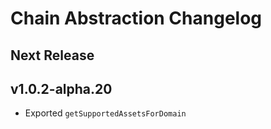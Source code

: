 # Chain Abstraction Changelog

## Next Release

## v1.0.2-alpha.20

- Exported `getSupportedAssetsForDomain`

